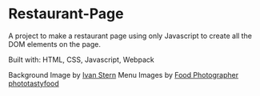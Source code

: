 # Restaurant-Page

A project to make a restaurant page using only Javascript to create all the DOM elements on the page.

Built with: HTML, CSS, Javascript, Webpack

Background Image by [Ivan Stern](https://unsplash.com/@attianart?utm_source=unsplash&utm_medium=referral&utm_content=creditCopyText)
Menu Images by [Food Photographer phototastyfood](https://unsplash.com/@phototastyfood?utm_source=unsplash&utm_medium=referral&utm_content=creditCopyText)

  